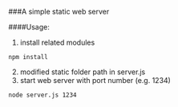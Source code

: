 ###A simple static web server

####Usage:
1. install related modules
```
npm install
```
2. modified static folder path in server.js
3. start web server with port number (e.g. 1234)
```
node server.js 1234 
```